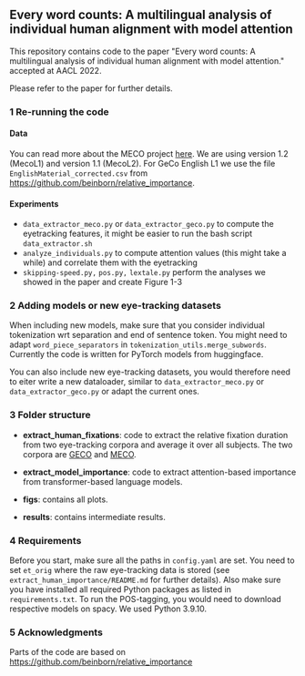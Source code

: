 ## Every word counts: A multilingual analysis of individual human alignment with model attention

This repository contains code to the paper "Every word counts: A multilingual analysis of individual human alignment with model attention." accepted at AACL 2022. 

Please refer to the paper for further details.

### 1 Re-running the code
#### Data
You can read more about the MECO project [here](https://meco-read.com). We are using version 1.2 (MecoL1) 
and version 1.1 (MecoL2). For GeCo English L1 we use the file 
`EnglishMaterial_corrected.csv` from https://github.com/beinborn/relative_importance.

#### Experiments
* `data_extractor_meco.py` or `data_extractor_geco.py` to compute the eyetracking features, it might be easier to run the bash script `data_extractor.sh`
* `analyze_individuals.py` to compute attention values (this might take a while) and correlate them with the eyetracking
* `skipping-speed.py,` `pos.py,` `lextale.py` perform the analyses we showed in the paper and create Figure 1-3

### 2 Adding models or new eye-tracking datasets
When including new models, make sure that you consider individual tokenization wrt separation and end of sentence 
token. You might need to adapt `word_piece_separators` in `tokenization_utils.merge_subwords`. Currently the code is 
written for PyTorch models from huggingface.

You can also include new eye-tracking datasets, you would therefore need to eiter write a new dataloader, 
similar to `data_extractor_meco.py` or `data_extractor_geco.py` or adapt the current ones.

### 3 Folder structure
- **extract_human_fixations**: code to extract the relative fixation duration from two eye-tracking corpora and average it over all subjects. The two corpora are [GECO](https://expsy.ugent.be/downloads/geco/) and [MECO](https://meco-read.com). 

- **extract_model_importance**: code to extract attention-based importance from transformer-based language models. 

- **figs**: contains all plots.

- **results**: contains intermediate results. 

### 4 Requirements
Before you start, make sure all the paths in `config.yaml` are set. You need to set `et_orig` where the raw
eye-tracking data is stored (see `extract_human_importance/README.md` for further details). Also make sure you have installed all required Python packages as listed in 
`requirements.txt`.  To run the POS-tagging, you would need to download respective models on spacy. 
We used Python 3.9.10.

### 5 Acknowledgments
Parts of the code are based on https://github.com/beinborn/relative_importance